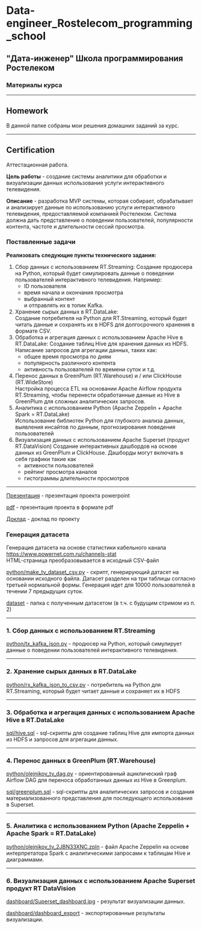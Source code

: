 # Data-engineer_Rostelecom_programming_school
## "Дата-инженер" Школа программирования Ростелеком
### Материалы курса

---

## Homework
В данной папке собраны мои решения домашних заданий за курс.  

---

## Certification
Аттестационная работа.

**Цель работы** - создание системы аналитики для обработки и визуализации данных использования услуги интерактивного телевидения.

**Описание** - разработка MVP системы, которая собирает, обрабатывает и анализирует данные по использованию услуги интерактивного телевидения, предоставляемой компанией Ростелеком. Система должна дать представление о поведении пользователей, популярности контента, частоте и длительности сессий
просмотра.

### Поставленные задачи

**Реализовать следующие пункты технического задания:**  
1. Сбор данных с использованием RT.Streaming:
Создание продюсера на Python, который будет симулировать данные о поведении пользователей интерактивного телевидения. Например:
    - ID пользователя
    - время начала и окончания просмотра
    - выбранный контент  
    и отправлять их в топик Kafka.  
2. Хранение сырых данных в RT.DataLake:  
Создание потребителя на Python для RT.Streaming, который будет читать данные и сохранять их в HDFS для долгосрочного хранения в формате CSV.
3. Обработка и агрегация данных с использованием Apache Hive в RT.DataLake:
Создание таблиц Hive для хранения данных из HDFS. Написание запросов для агрегации данных, таких как:
    - общее время просмотра по дням
    - популярность различного контента
    - активность пользователей по времени суток и т.д.
4. Перенос данных в GreenPlum (RT.Warehouse) и / или ClickHouse (RT.WideStore)  
Настройка процесса ETL на основании Apache Airflow продукта RT.Streaming, чтобы перенести обработанные данные из Hive в GreenPlum для сложных аналитических запросов.
5. Аналитика с использованием Python (Apache Zeppelin + Apache Spark = RT.DataLake)  
Использование библиотек Python для глубокого анализа данных, выявления инсайтов по данным, прогнозирования поведения пользователей
6. Визуализация данных с использованием Apache Superset (продукт RT.DataVision)
Создание интерактивных дашбордов на основе данных из GreenPlum и ClickHouse. Дашборды могут включать в себя графики такие как
    - активности пользователей
    - рейтинг просмотра каналов
    - гистограммы длительности просмотров

---

[Презентация](https://github.com/Olmeor/Data-engineer_Rostelecom_programming_school/blob/main/%D0%A1ertification/presentation.pptx) - презентация проекта powerpoint  

[pdf](https://github.com/Olmeor/Data-engineer_Rostelecom_programming_school/blob/main/%D0%A1ertification/presentation.pdf) - презентация проекта в формате pdf

[Доклад](https://github.com/Olmeor/Data-engineer_Rostelecom_programming_school/blob/main/%D0%A1ertification/%D0%94%D0%BE%D0%BA%D0%BB%D0%B0%D0%B4.docx) - доклад по проекту
### Генерация датасета

Генерация датасета на основе статистики кабельного канала https://www.powernet.com.ru/channels-stat  
HTML-страница преобразовывается в исходный CSV-файл

[python/make_tv_dataset_csv.py](https://github.com/Olmeor/Data-engineer_Rostelecom_programming_school/blob/main/%D0%A1ertification/python/make_tv_dataset_csv.py) - скрипт, генерирующий датасет на основании исходного файла. Датасет разделен на три таблицы согласно третьей нормальной формы. Генерация идет для 10000 пользователей в течении 7 предыдущих суток.

[dataset](https://github.com/Olmeor/Data-engineer_Rostelecom_programming_school/tree/main/%D0%A1ertification/dataset) - папка с полученным датасетом (в т.ч. с будущим стримом из п. 2)

---

### 1. Сбор данных с использованием RT.Streaming

[python/tx_kafka_json.py](https://github.com/Olmeor/Data-engineer_Rostelecom_programming_school/blob/main/%D0%A1ertification/python/tx_kafka_json.py) - продюсер на Python, который симулирует данные о поведении пользователей интерактивного телевидения.

---

### 2. Хранение сырых данных в RT.DataLake

[python/rx_kafka_json_to_csv.py](https://github.com/Olmeor/Data-engineer_Rostelecom_programming_school/blob/main/%D0%A1ertification/python/rx_kafka_json_to_csv.py) - потребитель на Python для RT.Streaming, который будет читает данные и сохраняет их в HDFS

---

### 3. Обработка и агрегация данных с использованием Apache Hive в RT.DataLake

[sql/hive.sql](https://github.com/Olmeor/Data-engineer_Rostelecom_programming_school/blob/main/%D0%A1ertification/sql/hive.sql) - sql-скрипты для создание таблиц Hive для импорта данных из HDFS и запросов для агрегации данных.

---

### 4. Перенос данных в GreenPlum (RT.Warehouse)

[python/olejnikov_tv_dag.py](https://github.com/Olmeor/Data-engineer_Rostelecom_programming_school/blob/main/%D0%A1ertification/python/olejnikov_tv_dag.py) - ориентированный ациклический граф Airflow DAG для переноса обработанных данных из Hive в Greenplum.

[sql/greenplum.sql](https://github.com/Olmeor/Data-engineer_Rostelecom_programming_school/blob/main/%D0%A1ertification/sql/greenplum.sql) - sql-скрипты для аналитических запросов и создания материализованного представления для последующего использования в Superset. 

---

### 5. Аналитика с использованием Python (Apache Zeppelin + Apache Spark = RT.DataLake)

[python/olejnikov_tv_2JBN33XNC.zpln](https://github.com/Olmeor/Data-engineer_Rostelecom_programming_school/blob/main/%D0%A1ertification/python/olejnikov_tv_2JBN33XNC.zpln) - файл Apache Zeppelin на основе интерпретатора Spark с аналитическими запросами к таблицам Hive и диаграммами.

---

### 6. Визуализация данных с использованием Apache Superset продукт RT DataVision

[dashboard/Superset_dashboard.jpg](https://github.com/Olmeor/Data-engineer_Rostelecom_programming_school/blob/main/%D0%A1ertification/dashboard/Superset_dashboard.jpg) - результат визуализации данных.

[dashboard/dashboard_export](https://github.com/Olmeor/Data-engineer_Rostelecom_programming_school/blob/main/%D0%A1ertification/dashboard/dashboard_export_20230927T091411.zip) - экспортированные результаты визуализации.

